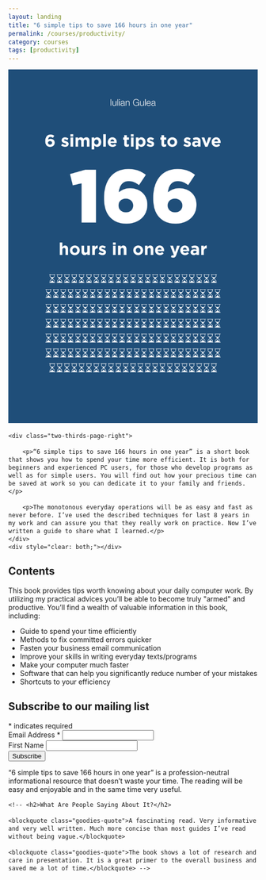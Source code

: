 ```yaml
---
layout: landing
title: "6 simple tips to save 166 hours in one year"
permalink: /courses/productivity/
category: courses
tags: [productivity]
---
```


<div class="margin-top-lg"></div>

<div>
    <div class="third-page-left">
        <img src="/assets/images/goodies/brochure-cover.png" alt="brochure">
    </div>

    <div class="two-thirds-page-right">

        <p>“6 simple tips to save 166 hours in one year” is a short book that shows you how to spend your time more efficient. It is both for beginners and experienced PC users, for those who develop programs as well as for simple users. You will find out how your precious time can be saved at work so you can dedicate it to your family and friends.</p>

        <p>The monotonous everyday operations will be as easy and fast as never before. I’ve used the described techniques for last 8 years in my work and can assure you that they really work on practice. Now I’ve written a guide to share what I learned.</p>
    </div>
    <div style="clear: both;"></div>
</div>

<div>
    <div class="half-page-left">
        <h2>Contents</h2>
        <p>
        This book provides tips worth knowing about your daily computer work. By utilizing my practical advices you’ll be able to become truly "armed" and productive. You’ll find a wealth of valuable information in this book, including:
            <ul>
                <li>Guide to spend your time efficiently</li>
                <li>Methods to fix committed errors quicker</li>
                <li>Fasten your business email communication</li>
                <li>Improve your skills in writing everyday texts/programs</li>
                <li>Make your computer much faster</li>
                <li>Software that can help you significantly reduce number of your mistakes</li>
                <li>Shortcuts to your efficiency</li>
            </ul>
        </p>
    </div>
    <div class="half-page-right">
        <!-- Begin MailChimp Signup Form -->
        <link href="//cdn-images.mailchimp.com/embedcode/classic-10_7.css" rel="stylesheet" type="text/css">
        <div id="mc_embed_signup">
            <form action="//heroesofprogramming.us14.list-manage.com/subscribe/post?u=66810098b68f8d99a0327fc1f&amp;id=9b174ea904" method="post" id="mc-embedded-subscribe-form" name="mc-embedded-subscribe-form" class="validate" target="_blank" novalidate>
                <div id="mc_embed_signup_scroll">
                    <h2>Subscribe to our mailing list</h2>
                    <div class="indicates-required"><span class="asterisk">*</span> indicates required</div>
                    <div class="mc-field-group">
                        <label for="mce-EMAIL">Email Address  <span class="asterisk">*</span>
                    </label>
                        <input type="email" value="" name="EMAIL" class="required email" id="mce-EMAIL">
                    </div>
                    <div class="mc-field-group">
                        <label for="mce-FNAME">First Name </label>
                        <input type="text" value="" name="FNAME" class="" id="mce-FNAME">
                    </div>
                    <div id="mce-responses" class="clear">
                        <div class="response" id="mce-error-response" style="display:none"></div>
                        <div class="response" id="mce-success-response" style="display:none"></div>
                    </div>    <!-- real people should not fill this in and expect good things - do not remove this or risk form bot signups-->
                    <div style="position: absolute; left: -5000px;" aria-hidden="true"><input type="text" name="b_66810098b68f8d99a0327fc1f_9b174ea904" tabindex="-1" value=""></div>
                    <div class="clear"><input type="submit" value="Subscribe" name="subscribe" id="mc-embedded-subscribe" class="button"></div>
                </div>
            </form>
        </div>
        <script type='text/javascript' src='//s3.amazonaws.com/downloads.mailchimp.com/js/mc-validate.js'></script><script type='text/javascript'>(function($) {window.fnames = new Array(); window.ftypes = new Array();fnames[0]='EMAIL';ftypes[0]='email';fnames[1]='FNAME';ftypes[1]='text';fnames[2]='LNAME';ftypes[2]='text';}(jQuery));var $mcj = jQuery.noConflict(true);</script>
        <!--End mc_embed_signup-->
    </div>
    <div style="clear: both;"></div>
</div>

<div class="margin-bottom-md">
    <p>“6 simple tips to save 166 hours in one year” is a profession-neutral informational resource that doesn’t waste your time. The reading will be easy and enjoyable and in the same time very useful.</p>
    
    <!-- <h2>What Are People Saying About It?</h2>

    <blockquote class="goodies-quote">A fascinating read. Very informative and very well written. Much more concise than most guides I’ve read without being vague.</blockquote>

    <blockquote class="goodies-quote">The book shows a lot of research and care in presentation. It is a great primer to the overall business and saved me a lot of time.</blockquote> -->
</div>